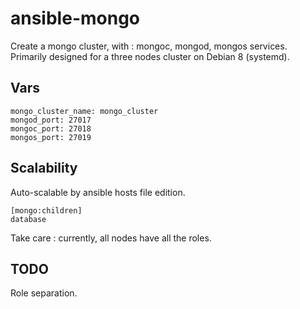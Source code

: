 # ansible-mongo

Create a mongo cluster, with : mongoc, mongod, mongos services.
Primarily designed for a three nodes cluster on Debian 8 (systemd).

## Vars
```
mongo_cluster_name: mongo_cluster
mongod_port: 27017
mongoc_port: 27018
mongos_port: 27019
```

## Scalability
Auto-scalable by ansible hosts file edition.
```
[mongo:children]
database
```

Take care : currently, all nodes have all the roles.

## TODO
Role separation.
